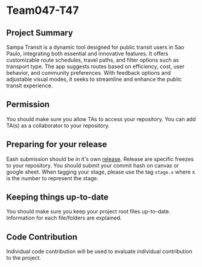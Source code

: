 # Team047-T47

## Project Summary
Sampa Transit is a dynamic tool designed for public transit users in Sao Paulo, integrating both essential and innovative features. It offers customizable route schedules, travel paths, and filter options such as transport type. The app suggests routes based on efficiency, cost, user behavior, and community preferences. With feedback options and adjustable visual modes, it seeks to streamline and enhance the public transit experience.

## Permission
You should make sure you allow TAs to access your repository. You can add TA(s) as a collaborator to your repository.

## Preparing for your release
Eash submission should be in it's own [release](https://docs.github.com/en/repositories/releasing-projects-on-github/about-releases). Release are specific freezes to your repository. You should submit your commit hash on canvas or google sheet. When tagging your stage, please use the tag `stage.x` where x is the number to represent the stage.

## Keeping things up-to-date
You should make sure you keep your project root files up-to-date. Information for each file/folders are explained.

## Code Contribution
Individual code contribution will be used to evaluate individual contribution to the project.
